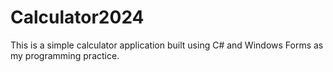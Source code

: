 # Calculator2024
This is a simple calculator application built using C# and Windows Forms as my programming practice.

